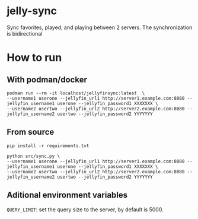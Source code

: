 # jelly-sync

Sync favorites, played, and playing between 2 servers. The synchronization is bidirectional



# How to run

## With podman/docker

```
podman run --rm -it localhost/jellyfinsync:latest  \
--username1 userone --jellyfin_url1 http://server1.example.com:8080 --jellyfin_username1 userone --jellyfin_password1 XXXXXXX \
--username2 usertwo --jellyfin_url2 http://server2.example.com:8080 --jellyfin_username2 usertwo --jellyfin_password2 YYYYYYY
```

## From source

```
pip install -r requirements.txt

python src/sync.py \
--username1 userone --jellyfin_url1 http://server1.example.com:8080 --jellyfin_username1 userone --jellyfin_password1 XXXXXXX \
--username2 usertwo --jellyfin_url2 http://server2.example.com:8080 --jellyfin_username2 usertwo --jellyfin_password2 YYYYYYY
```

## Aditional environment variables

`QUERY_LIMIT`: set the query size to the server, by default is 5000.
